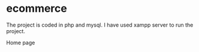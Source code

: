 # ecommerce
The project is coded in php and mysql. I have used xampp server to run the project.

Home page

<img scr="https://github.com/duttanaman1/ecommerce/blob/main/Readme%20img/homepage.JPG">
